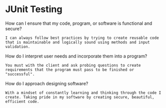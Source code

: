 # JUnit Testing

How can I ensure that my code, program, or software is functional and secure?


    I can always follow best practices by trying to create reusable code that is maintainable and logically sound using methods and input validation.
How do I interpret user needs and incorporate them into a program?


    You must with the client and ask probing questions to create requirements that the program must pass to be finished or "successful".
How do I approach designing software?


    With a mindset of constantly learning and thinking through the code I create. Taking pride in my software by creating secure, beautiful, efficient code.
